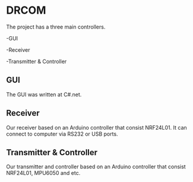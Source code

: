# DRCOM #
The project has a three main controllers.

-GUI

-Receiver

-Transmitter & Controller


## GUI ##
The GUI was written at C#.net.

## Receiver ##
Our receiver based on an Arduino controller that consist NRF24L01. It can connect to computer via RS232 or USB ports.

## Transmitter & Controller ##
Our transmitter and controller based on an Arduino controller that consist NRF24L01, MPU6050 and etc. 
